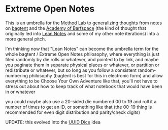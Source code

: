 # Extreme Open Notes

This is an umbrella for the [Method Lab](9a2890e2-a0fa-4484-9c1e-3c7c7ec4f28a.md) to generalizing thoughts from notes on [bagtent](ba00b8cb-9d05-4aef-bd50-0990f82dd723.md) and the [Academy of Barfspace](a8c1b237-886b-4169-88ff-9e52bc1dbcf2.md) (the kind of thought that originally led into [Lean Notes](f00c3d23-8848-4bb4-8d7a-d009f7344374.md) and some of my other note iterations) into a more general pitch.

I'm thinking now that "Lean Notes" can become the umbrella term for the whole bagtent / Extreme Open Notes philosophy, where everything is just filed randomly by die rolls or whatever, and pointed to by link, and maybe you paginate them in separate physical places or whatever, or partition or redistribute or whatever, but so long as you follow a consistent random-numbering philosophy (bagtent is best for this in electronic form) and allow everything to be Choose Your Own Adventure like that, you'll not have to stress out about how to keep track of what notebook that would have been in or whatever

you could maybe also use a 20-sided die numbered 00 to 19 and roll it a number of times to get an ID, or something like that (the 00-19 thing is recommended for even digit distribution and parity/check digits)

UPDATE: this evolved into the [UUID Dice][] idea

[UUID Dice]: 5075bbef-356b-4022-910b-53fae7382803.md
